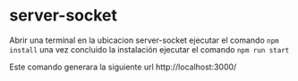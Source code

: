 # server-socket

Abrir una terminal en la ubicacion server-socket ejecutar el comando `npm install` una vez concluido la instalación ejecutar el comando `npm run start`

Este comando generara la siguiente url http://localhost:3000/
